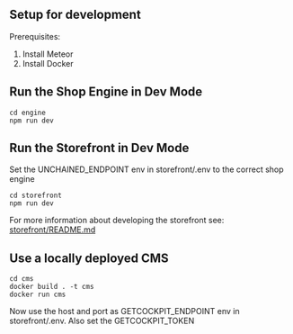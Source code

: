 ## Setup for development

Prerequisites:

1. Install Meteor
2. Install Docker

## Run the Shop Engine in Dev Mode

```
cd engine
npm run dev
```

## Run the Storefront in Dev Mode

Set the UNCHAINED_ENDPOINT env in storefront/.env to the correct shop engine

```
cd storefront
npm run dev
```

For more information about developing the storefront see: [storefront/README.md](./storefront/README.md)

## Use a locally deployed CMS

```
cd cms
docker build . -t cms
docker run cms
```

Now use the host and port as GETCOCKPIT_ENDPOINT env in storefront/.env. Also set the GETCOCKPIT_TOKEN
